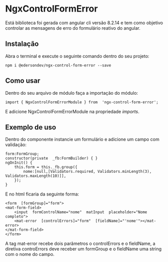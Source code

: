 # NgxControlFormError

Está biblioteca foi gerada com angular cli versão 8.2.14 e tem como objetivo controlar as mensagens de erro do formulário reativo do angular.

## Instalação

Abra o terminal e execute o seguinte comando dentro do seu projeto:

    npm i @edersondev/ngx-control-form-error --save

## Como usar
Dentro do seu arquivo de módulo faça a importação do módulo:

    import { NgxControlFormErrorModule } from  'ngx-control-form-error';
E adicione NgxControlFormErrorModule na propriedade *imports*.

## Exemplo de uso
Dentro do componente instancie um formulário e adicione um campo com validação:

    form:FormGroup;
    constructor(private  _fb:FormBuilder) { }
    ngOnInit() {
	    this.form = this._fb.group({
		    nome:[null,[Validators.required, Validators.minLength(3), Validators.maxLength(10)]],
	    });
    }
E no html ficaria da seguinte forma:

    <form  [formGroup]="form">
    <mat-form-field>
	    <input  formControlName="nome"  matInput  placeholder="Nome completo">
	    <mat-error  [controlErrors]="form"  [fieldName]="'nome'"></mat-error>
	</mat-form-field>
    </form>
A tag mat-error recebe dois parâmetros o controlErrors e o fieldName, a diretiva controErrors deve receber um formGroup e o fieldName uma string com o nome do campo.

